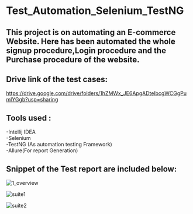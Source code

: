 # Test_Automation_Selenium_TestNG

## This project  is on automating an E-commerce Website. Here has been automated the whole signup procedure,Login procedure and the Purchase procedure of the website.

## Drive link of the test cases:
https://drive.google.com/drive/folders/1hZMWx_JE6ApgADtelbcgWCGgPumlYGgb?usp=sharing

## Tools used :
 -Intellij IDEA <br/>
 -Selenium <br/>
 -TestNG (As automation testing Framework)<br/>
 -Allure(For report Generation)<br/>
 
 ## Snippet of the Test report are included below:
 
 
 ![1_overview](https://user-images.githubusercontent.com/47983558/185986567-45e3530b-9602-4aac-a464-2d4055676e15.PNG)

![suite1](https://user-images.githubusercontent.com/47983558/185986612-18415c82-fbf5-45f5-b6fa-51b41c890eb5.PNG)

![suite2](https://user-images.githubusercontent.com/47983558/185986632-0c9b8635-f2a8-4169-90f7-bcc7920bb804.PNG)
